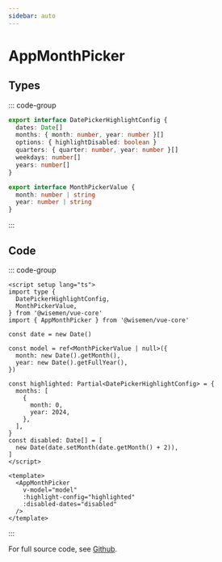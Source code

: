 ```yaml
---
sidebar: auto
---
```



# AppMonthPicker

<!-- @include: ./app-month-picker-meta.md -->

## Types
::: code-group
```ts [DatePickerHighlightConfig]
export interface DatePickerHighlightConfig {
  dates: Date[]
  months: { month: number, year: number }[]
  options: { highlightDisabled: boolean }
  quarters: { quarter: number, year: number }[]
  weekdays: number[]
  years: number[]
}
```
```ts [MonthPickerValue]
export interface MonthPickerValue {
  month: number | string
  year: number | string
}

```
:::

## Code

::: code-group
```vue [Usage]
<script setup lang="ts">
import type {
  DatePickerHighlightConfig,
  MonthPickerValue,
} from '@wisemen/vue-core'
import { AppMonthPicker } from '@wisemen/vue-core'

const date = new Date()

const model = ref<MonthPickerValue | null>({
  month: new Date().getMonth(),
  year: new Date().getFullYear(),
})

const highlighted: Partial<DatePickerHighlightConfig> = {
  months: [
    {
      month: 0,
      year: 2024,
    },
  ],
}
const disabled: Date[] = [
  new Date(date.setMonth(date.getMonth() + 2)),
]
</script>
  
<template>
  <AppMonthPicker
    v-model="model"
    :highlight-config="highlighted"
    :disabled-dates="disabled"
  />
</template>
```
:::

For full source code, see [Github](https://github.com/wisemen-digital/vue-core/blob/main/packages/components/src/components/date/month/AppMonthPicker.vue).
